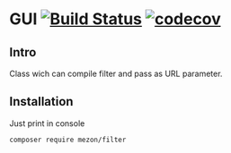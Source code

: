 # GUI [![Build Status](https://travis-ci.com/alexdodonov/mezon-filter.svg?branch=master)](https://travis-ci.com/alexdodonov/mezon-filter) [![codecov](https://codecov.io/gh/alexdodonov/mezon-filter/branch/master/graph/badge.svg)](https://codecov.io/gh/alexdodonov/mezon-filter)
## Intro

Class wich can compile filter and pass as URL parameter.

## Installation

Just print in console

```
composer require mezon/filter
```
